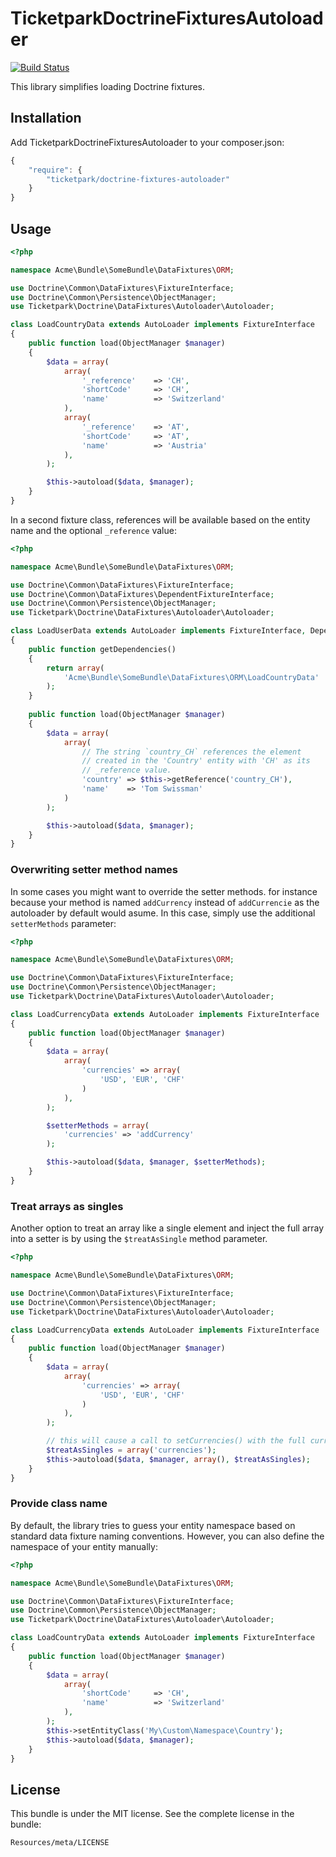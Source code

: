 # TicketparkDoctrineFixturesAutoloader

[![Build Status](https://travis-ci.org/Ticketpark/TicketparkDoctrineFixturesAutoloader.svg?branch=master)](https://travis-ci.org/Ticketpark/TicketparkDoctrineFixturesAutoloader)

This library simplifies loading Doctrine fixtures.

## Installation

Add TicketparkDoctrineFixturesAutoloader to your composer.json:

```js
{
    "require": {
        "ticketpark/doctrine-fixtures-autoloader"
    }
}
```

## Usage

``` php
<?php

namespace Acme\Bundle\SomeBundle\DataFixtures\ORM;

use Doctrine\Common\DataFixtures\FixtureInterface;
use Doctrine\Common\Persistence\ObjectManager;
use Ticketpark\Doctrine\DataFixtures\Autoloader\Autoloader;

class LoadCountryData extends AutoLoader implements FixtureInterface
{
    public function load(ObjectManager $manager)
    {
        $data = array(
            array(
                '_reference'    => 'CH',
                'shortCode'     => 'CH',
                'name'          => 'Switzerland'
            ),
            array(
                '_reference'    => 'AT',
                'shortCode'     => 'AT',
                'name'          => 'Austria'
            ),
        );

        $this->autoload($data, $manager);
    }
}
```

In a second fixture class, references will be available based on the entity name and the optional `_reference` value:

``` php
<?php

namespace Acme\Bundle\SomeBundle\DataFixtures\ORM;

use Doctrine\Common\DataFixtures\FixtureInterface;
use Doctrine\Common\DataFixtures\DependentFixtureInterface;
use Doctrine\Common\Persistence\ObjectManager;
use Ticketpark\Doctrine\DataFixtures\Autoloader\Autoloader;

class LoadUserData extends AutoLoader implements FixtureInterface, DependentFixtureInterface
{
    public function getDependencies()
    {
        return array(
            'Acme\Bundle\SomeBundle\DataFixtures\ORM\LoadCountryData'
        );
    }
    
    public function load(ObjectManager $manager)
    {
        $data = array(
            array(
                // The string `country_CH` references the element
                // created in the 'Country' entity with 'CH' as its
                // _reference value.
                'country' => $this->getReference('country_CH'),
                'name'    => 'Tom Swissman'
            )
        );

        $this->autoload($data, $manager);
    }
}
```


### Overwriting setter method names
In some cases you might want to override the setter methods. for instance because your method is named `addCurrency` instead of `addCurrencie` as the autoloader by default would asume. In this case, simply use the additional `setterMethods` parameter:

``` php
<?php

namespace Acme\Bundle\SomeBundle\DataFixtures\ORM;

use Doctrine\Common\DataFixtures\FixtureInterface;
use Doctrine\Common\Persistence\ObjectManager;
use Ticketpark\Doctrine\DataFixtures\Autoloader\Autoloader;

class LoadCurrencyData extends AutoLoader implements FixtureInterface
{
    public function load(ObjectManager $manager)
    {
        $data = array(
            array(
                'currencies' => array(
                    'USD', 'EUR', 'CHF'
                )
            ),
        );

        $setterMethods = array(
            'currencies' => 'addCurrency'
        );

        $this->autoload($data, $manager, $setterMethods);
    }
}
```

### Treat arrays as singles
Another option to treat an array like a single element and inject the full array into a setter is by using the `$treatAsSingle` method parameter.

``` php
<?php

namespace Acme\Bundle\SomeBundle\DataFixtures\ORM;

use Doctrine\Common\DataFixtures\FixtureInterface;
use Doctrine\Common\Persistence\ObjectManager;
use Ticketpark\Doctrine\DataFixtures\Autoloader\Autoloader;

class LoadCurrencyData extends AutoLoader implements FixtureInterface
{
    public function load(ObjectManager $manager)
    {
        $data = array(
            array(
                'currencies' => array(
                    'USD', 'EUR', 'CHF'
                )
            ),
        );

        // this will cause a call to setCurrencies() with the full currencies array
        $treatAsSingles = array('currencies');
        $this->autoload($data, $manager, array(), $treatAsSingles);
    }
}
```

### Provide class name
By default, the library tries to guess your entity namespace based on standard data fixture naming conventions. However, you can also define the namespace of your entity manually:

``` php
<?php

namespace Acme\Bundle\SomeBundle\DataFixtures\ORM;

use Doctrine\Common\DataFixtures\FixtureInterface;
use Doctrine\Common\Persistence\ObjectManager;
use Ticketpark\Doctrine\DataFixtures\Autoloader\Autoloader;

class LoadCountryData extends AutoLoader implements FixtureInterface
{
    public function load(ObjectManager $manager)
    {
        $data = array(
            array(
                'shortCode'     => 'CH',
                'name'          => 'Switzerland'
            ),
        );
        $this->setEntityClass('My\Custom\Namespace\Country');
        $this->autoload($data, $manager);
    }
}
```

## License
This bundle is under the MIT license. See the complete license in the bundle:

    Resources/meta/LICENSE
